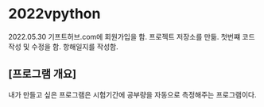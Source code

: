 # 2022vpython
2022.05.30
기프트허브.com에 회원가입을 함.
프로젝트 저장소를 만듦.
첫번쨰 코드 작성 및 수정을 함.
항해일지를 작성함.

## [프로그램 개요]
내가 만들고 싶은 프로그램은 시험기간에 공부량을 자동으로 측정해주는 프로그램이다.
